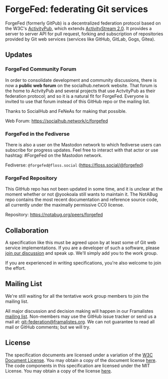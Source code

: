 # ForgeFed: federating Git services

ForgeFed (formerly GitPub) is a decentralized federation protocol based on the W3C's [ActivityPub][ActivityPub], which
extends [ActivityStream 2.0][ActivityStream2]. It provides a server to server API for pull request,
forking and subscription of repositories provided by Git web services (services like GitHub, GitLab, 
Gogs, Gitea).

[ActivityPub]: https://www.w3.org/TR/activitypub/
[ActivityStream2]: https://www.w3.org/TR/activitystreams-core/

## Updates

### ForgeFed Community Forum

In order to consolidate development and community discussions, there is now a **public web forum** on the socialhub.network website. That forum is the home to ActvityPub and several projects that use ActvityPub as their federation protocol; and so it is a natural fit for ForgeFed. Everyone is invited to use that forum instead of this GitHub repo or the mailing list.

Thanks to SocialHub and FeNeAs for making that possible.

Web Forum: https://socialhub.network/c/forgefed

### ForgeFed in the Fediverse

There is also a user on the Mastodon network to which fediverse users can subscribe for progress updates. Feel free to interact with that actor or use hashtag: #ForgeFed on the Mastodon network.

Fediverse: `@forgefed@floss.social` (https://floss.social/@forgefed)

### ForgeFed Repository

This GitHub repo has not been updated in some time, and it is unclear at the moment whether or not @yookoala still wants to maintain it. The NotABug repo contains the most recent documentation and reference source code, all currently under the maximally permissive CC0 license.

Repository: https://notabug.org/peers/forgefed

## Collaboration

A specification like this must be agreed upon by at least some of Git web service implementations.
If you are a developer of such a software, please [join our discussion][work-group-discussion] and speak up.
We'll simply add you to the work group.

If you are experienced in writing specifications, you're also welcome to join the effort.

## Mailing List

We're still waiting for all the tentative work group members to join the mailing list.

All major discussion and decision making will happen in our Framalistes
[mailing list][mailing-list-archive].
Non-members may use the GitHub issue tracker or send us a mail at:
[git-federation@framalistes.org][mailing-list-address].
We can not guarantee to read all mail or GitHub comments; but we will try.

## License

The specification documents are licensed under a variation of the [W3C Document License][w3c-document-license]. 
You may obtain a copy of the document license [here](LICENSES/DOCUMENT_LICENSE.md). The code
components in this specification are licensed under the MIT License. You may obtain a copy of the
license [here](LICENSE/SOFTWARE_LICENSE.md).

[w3c-document-license]: https://www.w3.org/Consortium/Legal/2015/doc-license
[work-group-discussion]: https://github.com/forgefed/forgefed/issues/5
[mailing-list-archive]: https://framalistes.org/sympa/arc/git-federation
[mailing-list-address]: mailto://git-federation@framalistes.org
